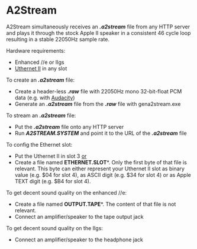 # A2Stream
A2Stream simultaneously receives an ***.a2stream*** file from any HTTP server and plays it through the stock Apple II speaker in a consistent 46 cycle loop resulting in a stable 22050Hz sample rate.

Hardware requirements:
* Enhanced //e or IIgs
* [Uthernet II](http://a2retrosystems.com/products.htm) in any slot

To create an ***.a2stream*** file:
* Create a header-less ***.raw*** file with 22050Hz mono 32-bit-float PCM data (e.g. with [Audacity](https://www.audacityteam.org/))
* Generate an ***.a2stream*** file from the ***.raw*** file with gena2stream.exe

To stream an ***.a2stream*** file:
* Put the ***.a2stream*** file onto any HTTP server
* Run ***A2STREAM.SYSTEM*** and point it to the URL of the ***.a2stream*** file

To config the Ethernet slot:
* Put the Uthernet II in slot 3 <ins>or</ins>
* Create a file named **ETHERNET.SLOT***. Only the first byte of that file is relevant. This byte can either represent your Uthernet II slot as binary value (e.g. $04 for slot 4), as ASCII digit (e.g. $34 for slot 4) or as Apple TEXT digit (e.g. $B4 for slot 4).

To get decent sound quality on the enhanced //e:
* Create a file named **OUTPUT.TAPE***. The content of that file is not relevant.
* Connect an amplifier/speaker to the tape output jack

To get decent sound quality on the IIgs:
* Connect an amplifier/speaker to the headphone jack

